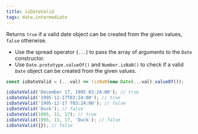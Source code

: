 ```yaml
---
title: isDateValid
tags: date,intermediate
---
```


Returns `true` if a valid date object can be created from the given values, `false` otherwise.

- Use the spread operator (`...`) to pass the array of arguments to the `Date` constructor.
- Use `Date.prototype.valueOf()` and `Number.isNaN()` to check if a valid `Date` object can be created from the given values.

```js
const isDateValid = (...val) => !isNaN(new Date(...val).valueOf());
```

```js
isDateValid('December 17, 1995 03:24:00'); // true
isDateValid('1995-12-17T03:24:00'); // true
isDateValid('1995-12-17 T03:24:00'); // false
isDateValid('Duck'); // false
isDateValid(1995, 11, 17); // true
isDateValid(1995, 11, 17, 'Duck'); // false
isDateValid({}); // false
```
